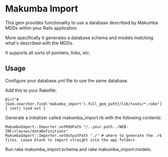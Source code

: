 Makumba Import
===

This gem provides functionality to use a database described by Makumba MDDs within your Rails application.

More specifically it generates a database schema and models matching what's described with the MDDs.

It supports all sorts of pointers, links, etc.

Usage
---

Configure your database.yml file to use the same database.

Add this to your Rakefile:

```
Dir["#{Gem.searcher.find('makumba_import').full_gem_path}/lib/tasks/*.rake"].each { |ext| load ext }
```

Generate a initializer called makumba_import.rb with the following contents:

```
MakumbaImport::Importer.setMddPath "/..your.path../WEB-INF/classes/dataDefinitions"
MakumbaImport::Importer.setOutputPath "./" # where to generate the .rb files. Leave blank to import straight into the app folders
```

Run rake makumba_import:schema and rake makumba_import:models.
